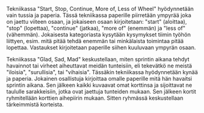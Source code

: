 Tekniikassa "Start, Stop, Continue, More of, Less of Wheel" hyödynnetään vain tussia ja paperia. Tässä tekniikassa paperille piirretään ympyrää joka on jaettu viiteen osaan, ja jokaiseen osaan kirjoitetaan: "start" (aloittaa), "stop" (lopettaa), "continue" (jatkaa), "more of" (enemmän) ja "less of" (vähemmän). Jokaisesta kategoriasta kysytään kysymykset tiimin työhön liittyen, esim. mitä pitää tehdä enemmän tai minkälaista toimintaa pitää lopettaa. Vastaukset kirjoitetaan paperille siihen kuuluvaan ympyrän osaan.

Tekniikassa "Glad, Sad, Mad" keskustellaan, miten sprintin aikana tehdyt havainnot tai virheet aiheuttavat meidän tunteisiin, eli tekevätkö ne meistä "iloisia", "surullisia", tai "vihaisia". Tässäkin tekniikassa hyödynnetään kynää ja paperia. Jokainen osallistuja kirjoittaa omalle paperille mitä hän havaitsi sprintin aikana. Sen jälkeen kaikki kuvaavat omat korttinsa ja sijoittavat ne taululle sarakkeisiin, jotka ovat jaettuja tunteiden mukaan. Sen jälkeen kortit ryhmitellään korttien aihepiirin mukaan. Sitten ryhmässä keskustellaan tärkeimmistä korteista.
